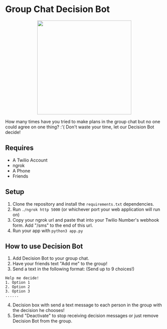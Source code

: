 # Group Chat Decision Bot


<p align="center">
<img src="https://image.freepik.com/free-vector/cute-robot-with-question-mark-isolated-icon-blue-background-modern-technology-artificial-intelligence_48369-13441.jpg" width="300">
</p>
How many times have you tried to make plans in the group chat but no one could agree on one thing? :'(
Don't waste your time, let our Decision Bot decide!


## Requires
* A Twilio Account
* ngrok
* A Phone
* Friends

## Setup

1. Clone the repository and install the ```requirements.txt``` dependencies.
2. Run ```./ngrok http 5000``` (or whichever port your web application will run on)
3. Copy your ngrok url and paste that into your Twilio Number's webhook form. Add "/sms" to the end of this url.
4. Run your app with ```python3 app.py```

## How to use Decision Bot

1. Add Decision Bot to your group chat.
2. Have your friends text "Add me" to the group! 
3. Send a text in the following format: (Send up to 9 choices!)
```
Help me decide!
1. Option 1
2. Option 2
3. Option 3
......

```

4. Decision box with send a text message to each person in the group with the decision he chooses!
5. Send "Deactivate" to stop receiving decision messages or just remove Decision Bot from the group.


